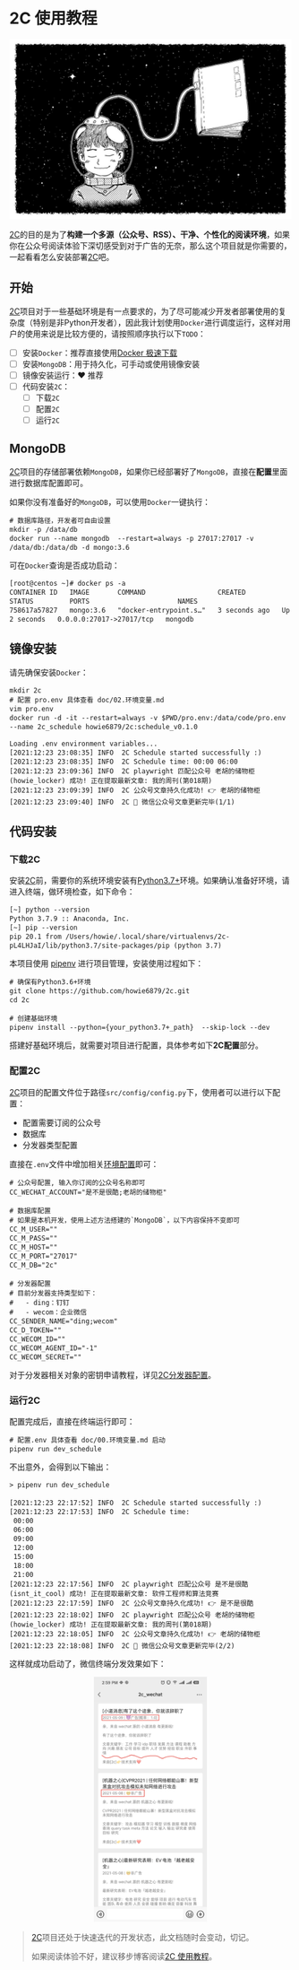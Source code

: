 # 2C 使用教程

![uuNLVj](https://raw.githubusercontent.com/howie6879/oss/master/images/uuNLVj.jpg)

[2C](https://github.com/howie6879/2c)的目的是为了**构建一个多源（公众号、RSS）、干净、个性化的阅读环境**，如果你在公众号阅读体验下深切感受到对于广告的无奈，那么这个项目就是你需要的，一起看看怎么安装部署[2C](https://github.com/howie6879/2c)吧。

## 开始

[2C](https://github.com/howie6879/2c)项目对于一些基础环境是有一点要求的，为了尽可能减少开发者部署使用的复杂度（特别是非Python开发者），因此我计划使用`Docker`进行调度运行，这样对用户的使用来说是比较方便的，请按照顺序执行以下`TODO`：

- [ ] 安装`Docker`：推荐直接使用[Docker 极速下载](https://get.daocloud.io/)
- [ ] 安装`MongoDB`：用于持久化，可手动或使用镜像安装
- [ ] 镜像安装运行：❤️ 推荐
- [ ] 代码安装`2C`：
  - [ ] 下载`2C`
  - [ ] 配置`2C`
  - [ ] 运行`2C`

## MongoDB

[2C](https://github.com/howie6879/2c)项目的存储部署依赖`MongoDB`，如果你已经部署好了`MongoDB`，直接在**配置**里面进行数据库配置即可。

如果你没有准备好的`MongoDB`，可以使用`Docker`一键执行：

```shelll
# 数据库路径，开发者可自由设置
mkdir -p /data/db
docker run --name mongodb  --restart=always -p 27017:27017 -v /data/db:/data/db -d mongo:3.6
```

可在`Docker`查询是否成功启动：

```shell
[root@centos ~]# docker ps -a
CONTAINER ID   IMAGE       COMMAND                  CREATED         STATUS         PORTS                      NAMES
758617a57827   mongo:3.6   "docker-entrypoint.s…"   3 seconds ago   Up 2 seconds   0.0.0.0:27017->27017/tcp   mongodb
```

## 镜像安装

请先确保安装`Docker`：

```shell
mkdir 2c
# 配置 pro.env 具体查看 doc/02.环境变量.md
vim pro.env
docker run -d -it --restart=always -v $PWD/pro.env:/data/code/pro.env --name 2c_schedule howie6879/2c:schedule_v0.1.0
```

```shell
Loading .env environment variables...
[2021:12:23 23:08:35] INFO  2C Schedule started successfully :)
[2021:12:23 23:08:35] INFO  2C Schedule time: 00:00 06:00
[2021:12:23 23:09:36] INFO  2C playwright 匹配公众号 老胡的储物柜(howie_locker) 成功! 正在提取最新文章: 我的周刊(第018期)
[2021:12:23 23:09:39] INFO  2C 公众号文章持久化成功! 👉 老胡的储物柜
[2021:12:23 23:09:40] INFO  2C 🤗 微信公众号文章更新完毕(1/1)
```

## 代码安装

### 下载2C

安装[2C](https://github.com/howie6879/2c)前，需要你的系统环境安装有[Python3.7+](https://www.python.org/)环境。如果确认准备好环境，请进入终端，做环境检查，如下命令：

```shell
[~] python --version                                                                 
Python 3.7.9 :: Anaconda, Inc.
[~] pip --version
pip 20.1 from /Users/howie/.local/share/virtualenvs/2c-pL4LHJaI/lib/python3.7/site-packages/pip (python 3.7)
```

本项目使用 [pipenv](https://pipenv.pypa.io/en/latest/) 进行项目管理，安装使用过程如下：

```shell
# 确保有Python3.6+环境
git clone https://github.com/howie6879/2c.git
cd 2c

# 创建基础环境
pipenv install --python={your_python3.7+_path}  --skip-lock --dev
```

搭建好基础环境后，就需要对项目进行配置，具体参考如下**2C配置**部分。

### 配置2C

[2C](https://github.com/howie6879/2c)项目的配置文件位于路径`src/config/config.py`下，使用者可以进行以下配置：

- 配置需要订阅的公众号
- 数据库
- 分发器类型配置

直接在`.env`文件中增加相关[环境配置](./02.2C环境变量.md)即可：

```.env
# 公众号配置, 输入你订阅的公众号名称即可
CC_WECHAT_ACCOUNT="是不是很酷;老胡的储物柜"

# 数据库配置
# 如果是本机开发，使用上述方法搭建的`MongoDB`，以下内容保持不变即可
CC_M_USER=""
CC_M_PASS=""
CC_M_HOST=""
CC_M_PORT="27017"
CC_M_DB="2c"

# 分发器配置
# 目前分发器支持类型如下：
#   - ding：钉钉
#   - wecom：企业微信
CC_SENDER_NAME="ding;wecom"
CC_D_TOKEN=""
CC_WECOM_ID=""
CC_WECOM_AGENT_ID="-1"
CC_WECOM_SECRET=""
```

对于分发器相关对象的密钥申请教程，详见[2C分发器配置](./03.2C分发器配置.md)。

### 运行2C

配置完成后，直接在终端运行即可：

```
# 配置.env 具体查看 doc/00.环境变量.md 启动
pipenv run dev_schedule
```

不出意外，会得到以下输出：

```shell
> pipenv run dev_schedule 

[2021:12:23 22:17:52] INFO  2C Schedule started successfully :)
[2021:12:23 22:17:53] INFO  2C Schedule time:
 00:00
 06:00
 09:00
 12:00
 15:00
 18:00
 21:00
[2021:12:23 22:17:56] INFO  2C playwright 匹配公众号 是不是很酷(isnt_it_cool) 成功! 正在提取最新文章: 软件工程师和算法竞赛
[2021:12:23 22:17:59] INFO  2C 公众号文章持久化成功! 👉 是不是很酷 
[2021:12:23 22:18:02] INFO  2C playwright 匹配公众号 老胡的储物柜(howie_locker) 成功! 正在提取最新文章: 我的周刊(第018期)
[2021:12:23 22:18:05] INFO  2C 公众号文章持久化成功! 👉 老胡的储物柜 
[2021:12:23 22:18:08] INFO  2C 🤗 微信公众号文章更新完毕(2/2)
```

这样就成功启动了，微信终端分发效果如下：

<div align=center><img width="40%" src="https://raw.githubusercontent.com/howie6879/oss/master/images/m3nJ61.png" /></div>


> [2C](https://github.com/howie6879/2c)项目还处于快速迭代的开发状态，此文档随时会变动，切记。
>
> 如果阅读体验不好，建议移步博客阅读[2C 使用教程](https://www.howie6879.cn/post/2021/11_2c_quick_start/)。
